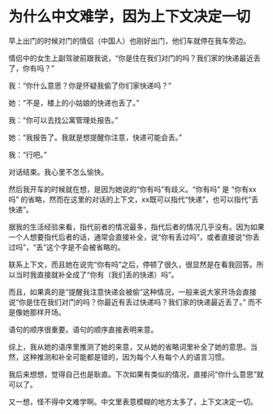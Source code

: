 # 为什么中文难学，因为上下文决定一切


早上出门的时候对门的情侣（中国人）也刚好出门，他们车就停在我车旁边。

情侣中的女生上副驾驶前跟我说，“你是住在我们对门的吗？我们家的快递最近丢了，你有吗？”

我：“你什么意思？你是怀疑我偷了你们家快递吗？”

她：“不是，楼上的小姑娘的快递也丢了。”

我：“你可以去找公寓管理处报告。”

她：“我报告了。我就是想提醒你注意，快递可能会丢。”

我：“行吧。”

对话结束。我心里不怎么愉快。

然后我开车的时候就在想，是因为她说的“你有吗”有歧义。“你有吗” 是 “你有xx吗” 的省略，然而在这里的对话的上下文，xx既可以指代“快递”，也可以指代“丢快递”。

据我的生活经验来看，指代前者的情况最多，指代后者的情况几乎没有。因为如果一个人想要指代后者的话，通常会直接补全，说“你有丢过吗”，或者直接说“你丢过吗”，“丢”这个字是不会被省略的。

联系上下文，而且她在说完“你有吗”之后，停顿了很久，很显然是在看我回答。所以当时我直接就补全成了“你有（我们丢的快递）吗”。

而且，如果真的是“提醒我注意快递会被偷”这种情况，一般来说大家开场会直接说“你是住在我们对门的吗？你最近有丢过快递吗？我们家的快递最近丢了。” 而不是像她那样开场。

语句的顺序很重要。语句的顺序直接表明来意。

综上，我从她的语序里推测了她的来意，又从她的省略词里补全了她的意思。当然，这种推测和补全可能都是错的，因为每个人有每个人的语言习惯。

我后来想想，觉得自己也是耿直。下次如果有类似的情况，直接问“你什么意思”就可以了。

又一想，怪不得中文难学啊。中文里表意模糊的地方太多了，上下文决定一切。


